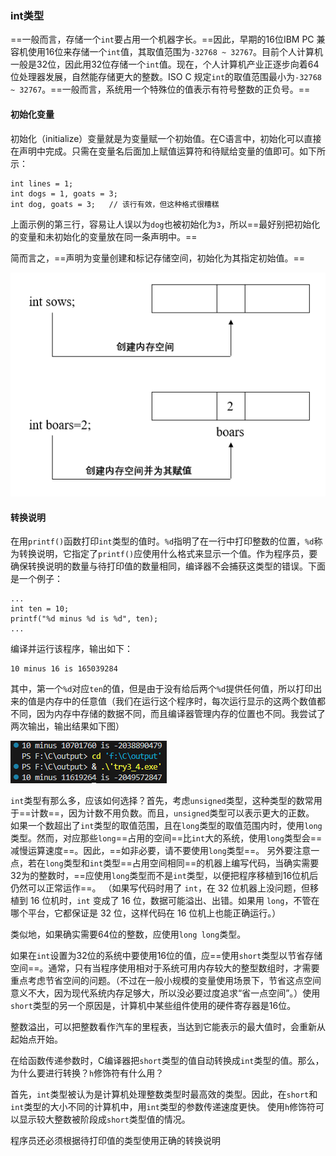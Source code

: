 
### int类型

==一般而言，存储一个`int`要占用一个机器字长。==因此，早期的16位IBM PC 兼容机使用16位来存储一个`int`值，其取值范围为`-32768 ~ 32767`。目前个人计算机一般是32位，因此用32位存储一个`int`值。现在，个人计算机产业正逐步向着64位处理器发展，自然能存储更大的整数。ISO C 规定`int`的取值范围最小为`-32768 ~ 32767`。==一般而言，系统用一个特殊位的值表示有符号整数的正负号。==


#### 初始化变量

初始化（initialize）变量就是为变量赋一个初始值。在C语言中，初始化可以直接在声明中完成。只需在变量名后面加上赋值运算符和待赋给变量的值即可。如下所示：
```
int lines = 1;
int dogs = 1, goats = 3;
int dog, goats = 3;   // 该行有效，但这种格式很糟糕
```

上面示例的第三行，容易让人误以为`dog`也被初始化为`3`，所以==最好别把初始化的变量和未初始化的变量放在同一条声明中。==

简而言之，==声明为变量创建和标记存储空间，初始化为其指定初始值。==

![](../../../img/Pasted%20image%2020250925205202.png)


#### 转换说明

在用`printf()`函数打印`int`类型的值时。`%d`指明了在一行中打印整数的位置，`%d`称为转换说明，它指定了`printf()`应使用什么格式来显示一个值。作为程序员，要确保转换说明的数量与待打印值的数量相同，编译器不会捕获这类型的错误。下面是一个例子：
```
...
int ten = 10;
printf("%d minus %d is %d", ten);
...
```

编译并运行该程序，输出如下：
```
10 minus 16 is 165039284
```

其中，第一个`%d`对应`ten`的值，但是由于没有给后两个`%d`提供任何值，所以打印出来的值是内存中的任意值（我们在运行这个程序时，每次运行显示的这两个数值都不同，因为内存中存储的数据不同，而且编译器管理内存的位置也不同。我尝试了两次输出，输出结果如下图）

![](../../../img/Pasted%20image%2020250925210530.png)


`int`类型有那么多，应该如何选择？首先，考虑`unsigned`类型，这种类型的数常用于==计数==，因为计数不用负数。而且，`unsigned`类型可以表示更大的正数。
如果一个数超出了`int`类型的取值范围，且在`long`类型的取值范围内时，使用`long`类型。然而，对应那些`long`==占用的空间==比`int`大的系统，使用`long`类型会==减慢运算速度==。因此，==如非必要，请不要使用`long`类型==。
另外要注意一点，若在`long`类型和`int`类型==占用空间相同==的机器上编写代码，当确实需要32为的整数时，==应使用`long`类型而不是`int`类型，以便把程序移植到16位机后仍然可以正常运作==。
（如果写代码时用了 `int`，在 32 位机器上没问题，但移植到 16 位机时，`int` 变成了 16 位，数据可能溢出、出错。如果用 `long`，不管在哪个平台，它都保证是 32 位，这样代码在 16 位机上也能正确运行。）

类似地，如果确实需要64位的整数，应使用`long long`类型。

如果在`int`设置为32位的系统中要使用16位的值，应==使用`short`类型以节省存储空间==。通常，只有当程序使用相对于系统可用内存较大的整型数组时，才需要重点考虑节省空间的问题。（不过在一般小规模的变量使用场景下，节省这点空间意义不大，因为现代系统内存足够大，所以没必要过度追求“省一点空间”。）使用`short`类型的另一个原因是，计算机中某些组件使用的硬件寄存器是16位。


整数溢出，可以把整数看作汽车的里程表，当达到它能表示的最大值时，会重新从起始点开始。

在给函数传递参数时，C编译器把`short`类型的值自动转换成`int`类型的值。那么，为什么要进行转换？`h`修饰符有什么用？

首先，`int`类型被认为是计算机处理整数类型时最高效的类型。因此，在`short`和`int`类型的大小不同的计算机中，用`int`类型的参数传递速度更快。
使用`h`修饰符可以显示较大整数被阶段成`short`类型值的情况。

程序员还必须根据待打印值的类型使用正确的转换说明